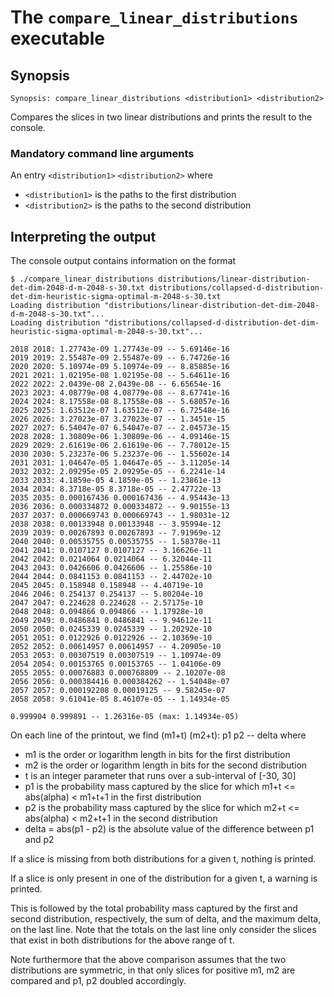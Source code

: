 # The <code>compare_linear_distributions</code> executable

## Synopsis
```console
Synopsis: compare_linear_distributions <distribution1> <distribution2>
```

Compares the slices in two linear distributions and prints the result to the console.

### Mandatory command line arguments
An entry <code>\<distribution1\></code> <code><distribution2\></code> where
- <code>\<distribution1\></code> is the paths to the first distribution
- <code>\<distribution2\></code> is the paths to the second distribution

## Interpreting the output
The console output contains information on the format
```console
$ ./compare_linear_distributions distributions/linear-distribution-det-dim-2048-d-m-2048-s-30.txt distributions/collapsed-d-distribution-det-dim-heuristic-sigma-optimal-m-2048-s-30.txt
Loading distribution "distributions/linear-distribution-det-dim-2048-d-m-2048-s-30.txt"...
Loading distribution "distributions/collapsed-d-distribution-det-dim-heuristic-sigma-optimal-m-2048-s-30.txt"...

2018 2018: 1.27743e-09 1.27743e-09 -- 5.69146e-16
2019 2019: 2.55487e-09 2.55487e-09 -- 6.74726e-16
2020 2020: 5.10974e-09 5.10974e-09 -- 8.85885e-16
2021 2021: 1.02195e-08 1.02195e-08 -- 5.64611e-16
2022 2022: 2.0439e-08 2.0439e-08 -- 6.65654e-16
2023 2023: 4.08779e-08 4.08779e-08 -- 8.67741e-16
2024 2024: 8.17558e-08 8.17558e-08 -- 5.68057e-16
2025 2025: 1.63512e-07 1.63512e-07 -- 6.72548e-16
2026 2026: 3.27023e-07 3.27023e-07 -- 1.3451e-15
2027 2027: 6.54047e-07 6.54047e-07 -- 2.04573e-15
2028 2028: 1.30809e-06 1.30809e-06 -- 4.09146e-15
2029 2029: 2.61619e-06 2.61619e-06 -- 7.78012e-15
2030 2030: 5.23237e-06 5.23237e-06 -- 1.55602e-14
2031 2031: 1.04647e-05 1.04647e-05 -- 3.11205e-14
2032 2032: 2.09295e-05 2.09295e-05 -- 6.2241e-14
2033 2033: 4.1859e-05 4.1859e-05 -- 1.23861e-13
2034 2034: 8.3718e-05 8.3718e-05 -- 2.47722e-13
2035 2035: 0.000167436 0.000167436 -- 4.95443e-13
2036 2036: 0.000334872 0.000334872 -- 9.90155e-13
2037 2037: 0.000669743 0.000669743 -- 1.98031e-12
2038 2038: 0.00133948 0.00133948 -- 3.95994e-12
2039 2039: 0.00267893 0.00267893 -- 7.91969e-12
2040 2040: 0.00535755 0.00535755 -- 1.58378e-11
2041 2041: 0.0107127 0.0107127 -- 3.16626e-11
2042 2042: 0.0214064 0.0214064 -- 6.32044e-11
2043 2043: 0.0426606 0.0426606 -- 1.25586e-10
2044 2044: 0.0841153 0.0841153 -- 2.44702e-10
2045 2045: 0.158948 0.158948 -- 4.40719e-10
2046 2046: 0.254137 0.254137 -- 5.80204e-10
2047 2047: 0.224628 0.224628 -- 2.57175e-10
2048 2048: 0.094866 0.094866 -- 1.17928e-10
2049 2049: 0.0486841 0.0486841 -- 9.94612e-11
2050 2050: 0.0245339 0.0245339 -- 1.20292e-10
2051 2051: 0.0122926 0.0122926 -- 2.10369e-10
2052 2052: 0.00614957 0.00614957 -- 4.20905e-10
2053 2053: 0.00307519 0.00307519 -- 1.10974e-09
2054 2054: 0.00153765 0.00153765 -- 1.04106e-09
2055 2055: 0.00076883 0.000768809 -- 2.10207e-08
2056 2056: 0.000384416 0.000384262 -- 1.54048e-07
2057 2057: 0.000192208 0.00019125 -- 9.58245e-07
2058 2058: 9.61041e-05 8.46107e-05 -- 1.14934e-05

0.999904 0.999891 -- 1.26316e-05 (max: 1.14934e-05)
```

On each line of the printout, we find (m1+t) (m2+t): p1 p2 -- delta where
- m1 is the order or logarithm length in bits for the first distribution
- m2 is the order or logarithm length in bits for the second distribution
- t is an integer parameter that runs over a sub-interval of [-30, 30]
- p1 is the probability mass captured by the slice for which m1+t <= abs(alpha) < m1+t+1 in the first distribution
- p2 is the probability mass captured by the slice for which m2+t <= abs(alpha) < m2+t+1 in the second distribution
- delta = abs(p1 - p2) is the absolute value of the difference between p1 and p2

If a slice is missing from both distributions for a given t, nothing is printed.

If a slice is only present in one of the distribution for a given t, a warning is printed.

This is followed by the total probability mass captured by the first and second distribution, respectively, the sum of delta, and the maximum delta, on the last line. Note that the totals on the last line only consider the slices that exist in both distributions for the above range of t.

Note furthermore that the above comparison assumes that the two distributions are symmetric, in that only slices for positive m1, m2 are compared and p1, p2 doubled accordingly.

